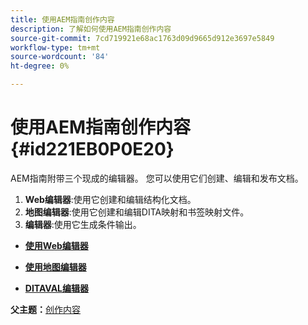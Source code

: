 ```yaml
---
title: 使用AEM指南创作内容
description: 了解如何使用AEM指南创作内容
source-git-commit: 7cd719921e68ac1763d09d9665d912e3697e5849
workflow-type: tm+mt
source-wordcount: '84'
ht-degree: 0%

---
```



# 使用AEM指南创作内容 {#id221EB0P0E20}

AEM指南附带三个现成的编辑器。 您可以使用它们创建、编辑和发布文档。

1. **Web编辑器**:使用它创建和编辑结构化文档。
1. **地图编辑器**:使用它创建和编辑DITA映射和书签映射文件。
1. **编辑器**:使用它生成条件输出。

- **[使用Web编辑器](web-editor.md)**

- **[使用地图编辑器](map-editor.md)**

- **[DITAVAL编辑器](id17C5E0U0OQE.md#)**


**父主题：**[&#x200B;创作内容](authoring-content.md)

